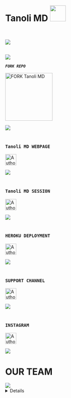 <h1> Tanoli MD <img src="https://media.giphy.com/media/VgCDAzcKvsR6OM0uWg/giphy.gif" width="50"> </h1>

<br>

<img align="center" height="auto"
src="https://cardivo.vercel.app/api?name=Hammad%20MD&description=A%20PAKISTANI%20BEST%20AND%20FASTEST%20WHATSAPP%20BOT%20BY%20UD%20TEAM&image=https://files.catbox.moe/m1rf91.jpg?v=4&backgroundColor=%23ecf0f1&github=Um4r719&pattern=leaf&colorPattern=%23eaeaea"/>

<br>
<a><img src='https://i.imgur.com/LyHic3i.gif'/></a>

***`FORK REPO`***

  <a href="https://github.com/TanoliHuYar/Tanoli-MD/fork"><img src="https://img.shields.io/badge/Fork%20Create-black?style=for-the-badge&logo=github" alt="FORK Tanoli MD" width="150"></a>


<a><img src='https://i.imgur.com/LyHic3i.gif'/></a>

### <br> `Tanoli MD WEBPAGE`
<p align="left">
<a href="https://Tanoli-md-pair.onrender.com/"><img height= "35" title="Author" src="https://img.shields.io/badge/WebPage-black?style=for-the-badge&logo=google"></a>
<p/>
<a><img src='https://i.imgur.com/LyHic3i.gif'/></a>

### <br> `Tanoli MD SESSION`
<p align="left">
<a href="https://Tanoli-md-pair.onrender.com/pair"><img height= "35" title="Author" src="https://img.shields.io/badge/Session-black?style=for-the-badge&logo=render"></a>
<p/>
<a><img src='https://i.imgur.com/LyHic3i.gif'/></a>

### <br> `HEROKU DEPLOYMENT`
<p align="left">
<a href="https://dashboard.heroku.com/new-app?template=https://github.com/TanoliHuYar/Tanoli-MD"><img height= "35" title="Author" src="https://img.shields.io/badge/Deploy-purple?style=for-the-badge&logo=heroku"></a>
<p/>
<a><img src='https://i.imgur.com/LyHic3i.gif'/></a>

### <br> `SUPPORT CHANNEL`
<p align="left">
<a href="https://whatsapp.com/channel/0029VaxXOJ4DTkKDN5Jlec0g"><img height= "35" title="Author" src="https://img.shields.io/badge/Join-black?style=for-the-badge&logo=whatsapp"></a>
<p/>
<a><img src='https://i.imgur.com/LyHic3i.gif'/></a>

### <br> `INSTAGRAM`
<p align="left">
<a href="https://www.instagram.com/um4rxd"><img height= "35" title="Author" src="https://img.shields.io/badge/Follow-black?style=for-the-badge&logo=instagram"></a>
<p/>
<a><img src='https://i.imgur.com/LyHic3i.gif'/></a>

<h1>OUR TEAM</h1>
<a><img src='https://i.imgur.com/LyHic3i.gif'/></a>
<details>
<h6>Authors</h6>

<div align="center">
  
| [![UMAR REHMAN](https://github.com/Um4r719.png?lenght=50width=50)](https://github.com/Um4r719)|
|----|
| [ UMAR REHMAN ](https://github.com/Um4r719) |
| Co.Owner,Developer, Bug Fixer, Maintainer, Updates |
<a><img src='https://i.imgur.com/LyHic3i.gif'/></a>
<br>
  
| [![Tanoli Md](https://github.com/Sobxsparl.png?lenght=50width=50)](https://github.com/Sobxsparl) |
|----|
| [ Hammad Tanoli ](https://github.com/TanoliHuYar) |
|  Owner |
<a><img src='https://i.imgur.com/LyHic3i.gif'/></a>
  </div>

</details>
